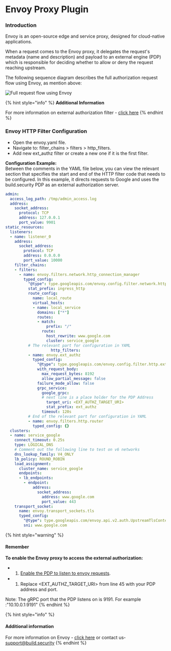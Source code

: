 # Envoy Proxy Plugin

### Introduction

Envoy is an open-source edge and service proxy, designed for cloud-native applications.

When a request comes to the Envoy proxy, it delegates the request's metadata \(name and description\) and payload to an external engine \(PDP\) which is responsible for deciding whether to allow or deny the request reaching upstream.

The following sequence diagram describes the full authorization request flow using Envoy, as mention above:

![Full request flow using Envoy](https://files.readme.io/e10a137-Enovy_-_PDP_1.png)

{% hint style="info" %}
**Additional Information**

For more information on external authorization filter - [click here](https://www.envoyproxy.io/docs/envoy/latest/intro/arch_overview/security/ext_authz_filter.html?highlight=authorization#)
{% endhint %}

###  Envoy HTTP Filter Configuration

* Open the envoy.yaml file.
* Navigate to: filter\_chains &gt; filters &gt; http\_filters.
* Add new ext\_authz filter or create a new one if it is the first filter.

**Configuration Example:**  
Between the comments in the YAML file below, you can view the relevant section that specifies the start and end of the HTTP filter code that needs to be configured. In this example, it directs requests to Google and uses the build.security PDP as an external authorization server.

```yaml
admin:
  access_log_path: /tmp/admin_access.log
  address:
    socket_address:
      protocol: TCP
      address: 127.0.0.1
      port_value: 9901
static_resources:
  listeners:
  - name: listener_0
    address:
      socket_address:
        protocol: TCP
        address: 0.0.0.0
        port_value: 10000
    filter_chains:
    - filters:
      - name: envoy.filters.network.http_connection_manager
        typed_config:
          "@type": type.googleapis.com/envoy.config.filter.network.http_connection_manager.v2.HttpConnectionManager
          stat_prefix: ingress_http
          route_config:
            name: local_route
            virtual_hosts:
            - name: local_service
              domains: ["*"]
              routes:
              - match:
                  prefix: "/"
                route:
                  host_rewrite: www.google.com
                  cluster: service_google
          # The relevant part for configuration in YAML
                    http_filters:
          - name: envoy.ext_authz
            typed_config:
              "@type": type.googleapis.com/envoy.config.filter.http.ext_authz.v2.ExtAuthz
              with_request_body:
                max_request_bytes: 8192
                allow_partial_message: false
              failure_mode_allow: false
              grpc_service:
                google_grpc:
                # next line is a place holder for the PDP Address
                  target_uri: <EXT_AUTHZ_TARGET_URI>  
                  stat_prefix: ext_authz
                timeout: 120s                      
          # End of the relevant part for configuration in YAML
          - name: envoy.filters.http.router
            typed_config: {}
  clusters:
  - name: service_google
    connect_timeout: 0.25s
    type: LOGICAL_DNS
    # Comment out the following line to test on v6 networks
    dns_lookup_family: V4_ONLY
    lb_policy: ROUND_ROBIN
    load_assignment:
      cluster_name: service_google
      endpoints:
      - lb_endpoints:
        - endpoint:
            address:
              socket_address:
                address: www.google.com
                port_value: 443
    transport_socket:
      name: envoy.transport_sockets.tls
      typed_config:
        "@type": type.googleapis.com/envoy.api.v2.auth.UpstreamTlsContext
        sni: www.google.com
```

{% hint style="warning" %}
#### Remember

**To enable the Envoy proxy to access the external authorization:**

* 1. [Enable the PDP to listen to envoy requests](../project-settings/pdp-settings.md#envoy-integration-settings).
* 1. Replace &lt;EXT\_AUTHZ\_TARGET\_URI&gt; from line 45 with your PDP address and port.

Note: The gRPC port that the PDP listens on is 9191. For example :"10.10.0.1:9191"
{% endhint %}

{% hint style="info" %}
#### Additional information

For more information on Envoy - [click here](https://www.envoyproxy.io/) or contact us-[support@build.security](mailto:support@build.security)
{% endhint %}

